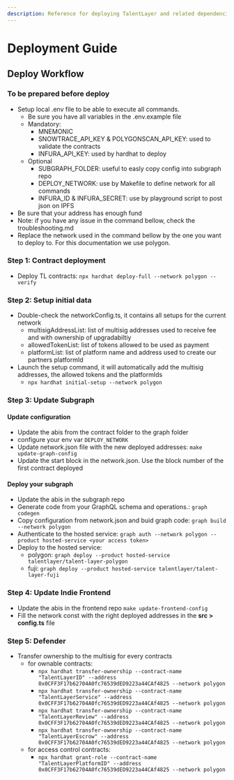 ```yaml
---
description: Reference for deploying TalentLayer and related dependencies to a new chain.
---
```


# Deployment Guide

## Deploy Workflow

### To be prepared before deploy

* Setup local .env file to be able to execute all commands.
  * Be sure you have all variables in the .env.example file
  * Mandatory:
    * MNEMONIC
    * SNOWTRACE\_API\_KEY & POLYGONSCAN\_API\_KEY: used to validate the contracts
    * INFURA\_API\_KEY: used by hardhat to deploy
  * Optional
    * SUBGRAPH\_FOLDER: useful to easly copy config into subgraph repo
    * DEPLOY\_NETWORK: use by Makefile to define network for all commands
    * INFURA\_ID & INFURA\_SECRET: use by playground script to post json on IPFS
* Be sure that your address has enough fund
* Note: if you have any issue in the command bellow, check the troubleshooting.md
* Replace the network used in the command bellow by the one you want to deploy to. For this documentation we use polygon.

### Step 1: Contract deployment

* Deploy TL contracts: `npx hardhat deploy-full --network polygon --verify`

### Step 2: Setup initial data

* Double-check the networkConfig.ts, it contains all setups for the current network
  * multisigAddressList: list of multisig addresses used to receive fee and with ownership of upgradabiltiy
  * allowedTokenList: list of tokens allowed to be used as payment
  * platformList: list of platform name and address used to create our partners platformId
* Launch the setup command, it will automatically add the multisig addresses, the allowed tokens and the platformIds
  * `npx hardhat initial-setup --network polygon`

### Step 3: Update Subgraph

#### Update configuration

* Update the abis from the contract folder to the graph folder
* configure your env var `DEPLOY_NETWORK`
* Update network.json file with the new deployed addresses: `make update-graph-config`
* Update the start block in the network.json. Use the block number of the first contract deployed

#### Deploy your subgraph

* Update the abis in the subgraph repo
* Generate code from your GraphQL schema and operations.: `graph codegen`
* Copy configuration from network.json and buid graph code: `graph build --network polygon`
* Authenticate to the hosted service: `graph auth --network polygon --product hosted-service <your access token>`
* Deploy to the hosted service:
  * polygon: `graph deploy --product hosted-service talentlayer/talent-layer-polygon`
  * fuji: `graph deploy --product hosted-service talentlayer/talent-layer-fuji`

### Step 4: Update Indie Frontend

* Update the abis in the frontend repo `make update-frontend-config`
* Fill the network const with the right deployed addresses in the **src > config.ts** file

### Step 5: Defender

* Transfer ownership to the multisig for every contracts
  * for ownable contracts:
    * `npx hardhat transfer-ownership --contract-name "TalentLayerID" --address 0x0CFF3F17b62704A0fc76539dED9223a44CAf4825 --network polygon`
    * `npx hardhat transfer-ownership --contract-name "TalentLayerService" --address 0x0CFF3F17b62704A0fc76539dED9223a44CAf4825 --network polygon`
    * `npx hardhat transfer-ownership --contract-name "TalentLayerReview" --address 0x0CFF3F17b62704A0fc76539dED9223a44CAf4825 --network polygon`
    * `npx hardhat transfer-ownership --contract-name "TalentLayerEscrow" --address 0x0CFF3F17b62704A0fc76539dED9223a44CAf4825 --network polygon`
  * for access control contracts:
    * `npx hardhat grant-role --contract-name "TalentLayerPlatformID" --address 0x0CFF3F17b62704A0fc76539dED9223a44CAf4825 --network polygon`
